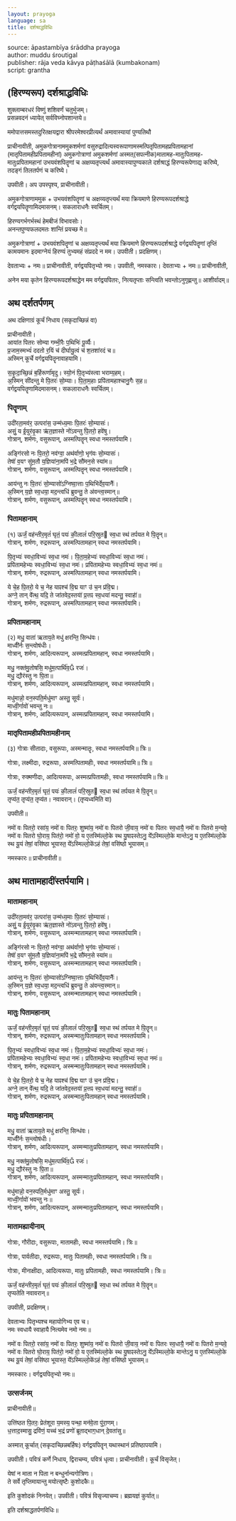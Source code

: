 ```yaml
---
layout: prayoga
language: sa
title: दर्शश्राद्धविधिः
---
```




source: āpastambīya śrāddha prayoga  
author: muddu śroutigal  
publisher: rāja veda kāvya pāṭhaśālā (kumbakonam)  
script: grantha


## (हिरण्यरूप) दर्शश्राद्धविधिः

शुक्लाम्बरधरं विष्णुं शशिवर्णं चतुर्भुजम्।  
प्रसन्नवदनं ध्यायेत् सर्वविघ्नोपशान्तये॥  

ममोपात्तसमस्तदुरितक्षयद्वारा श्रीपरमेश्वरप्रीत्यर्थं
अमावास्यायां पुण्यतिथौ

प्राचीनावीती, अमुकगोत्रानाममुकशर्मणां
वसुरुद्रादित्यस्वरूपाणामस्मत्पितृपितामहप्रपितामहानां
(मातृपितामहीप्रपितामहीनां) अमुकगोत्राणां अमुकशर्मणां
अस्मत्(सपत्नीक)मातामह-मातुःपितामह-मातुःप्रपितामहानां
उभयवंशपितॄणां च अक्षय्यतृप्त्यर्थं अमावास्यापुण्यकाले
दर्शश्राद्धं हिरण्यरूपेणाद्य करिष्ये,
तदङ्गं तिलतर्पणं च करिष्ये।

उपवीती। अप उपस्पृश्य, प्राचीनावीती।

अमुकगोत्राणाममुक + उभयवंशपितॄणां च अक्षय्यतृप्त्यर्थं
मया क्रियमाणे हिरण्यरूपदर्शश्राद्धे वर्गद्वयपितॄणामिदमासनम्।
सकलाराधनैः स्वर्चितम्।

हिरण्यगर्भगर्भस्थं हेमबीजं विभावसोः।  
अनन्तपुण्यफलदमतः शान्तिं प्रयच्छ मे॥

अमुकगोत्राणां + उभयवंशपितॄणां च अक्षय्यतृप्त्यर्थं
मया क्रियमाणे हिरण्यरूपदर्शश्राद्धे वर्गद्वयपितॄणां
तृप्तिं कामयमानः इदमाग्नेयं हिरण्यं तुभ्यमहं
संप्रददे न मम। उपवीती। प्रदक्षिणम्।

देवताभ्यः + नमः॥ प्राचीनावीती, वर्गद्वयपितृभ्यो नमः।
उपवीती, नमस्कारः। देवताभ्यः + नमः॥
प्राचीनावीती,

अनेन मया कृतेन हिरण्यरूपदर्शश्राद्धेन मम वर्गद्वयपितरः,
नित्यतृप्ताः सन्त्विति भवन्तोऽनुगृह्णन्तु॥ आशीर्वादम्॥

## अथ दर्शतर्पणम्

अथ दक्षिणाग्रं कूर्चं निधाय (सकृदाच्छिन्नं वा)

प्राचीनावीती।  
आया॑त पितरः सोम्या गम्भी॒रैः प॒थिभिः॑ पू॒र्व्यैः।  
प्र॒जाम॒स्मभ्यं॑ ददतो र॒यिं च॑ दीर्घायु॒त्वं च॑ श॒तशा॑रदं च॥  
अस्मिन् कूर्चे वर्गद्वयपितॄनावाहयामि।

स॒कृ॒दा॒च्छि॒न्नं ब॒र्हिरूर्णा॑मृदु। स्यो॒नं पि॒तृभ्य॑स्त्वा भराम्य॒हम्।  
अ॒स्मिन् सी॑दन्तु मे पि॒तरः॑ सो॒म्याः। पि॒ता॒म॒हाः प्रपि॑तामहाश्चानु॒गैः स॒ह॥  
वर्गद्वयपितॄणामिदमासनम्। सकलाराधनैः स्वर्चितम्।

### पितॄणाम्

उदी॑रता॒मव॑र॒ उत्परा॑स॒ उन्म॑ध्य॒माः पि॒तरः॑ सो॒म्यासः॑।  
असुं॒ य ई॒युर॑वृ॒का ऋ॑त॒ज्ञास्ते नो॑ऽवन्तु पि॒तरो॒ हवे॑षु।  
गोत्रान्, शर्मणः, वसुरूपान्, अस्मत्पितॄन् स्वधा नमस्तर्पयामि।

अङ्गि॑रसो नः पि॒तरो॒ नव॑ग्वा॒ अथ॑र्वाणो॒ भृग॑वः सो॒म्यासः॑।  
तेषां॑॑ व॒यꣳ सु॑म॒तौ य॒ज्ञिया॑ना॒मपि॑ भ॒द्रे सौ॑मन॒से स्या॑म॥  
गोत्रान्, शर्मणः, वसुरूपान्, अस्मत्पितॄन् स्वधा नमस्तर्पयामि।

आय॑न्तु नः पि॒तरः॑ सो॒म्यासो॑ऽग्निष्वा॒त्ताः प॒थिभि॑र्देव॒यानैः॑॑।  
अ॒स्मिन् य॒ज्ञे स्व॒धया॒ मद॒न्त्वधि॑ ब्रुवन्तु॒ ते अ॑वन्त्व॒स्मान्॥  
गोत्रान्, शर्मणः, वसुरूपान्, अस्मत्पितॄन् स्वधा नमस्तर्पयामि।

### पितामहानाम्

(१) ऊर्जं॒ वह॑न्तीर॒मृतं॑ घृतं॒ पयः॑ की॒लालं॑ परि॒स्रुत स्व॒धा स्थ॑ तर्पयत मे पि॒तॄन्॥  
गोत्रान्, शर्मणः, रुद्ररूपान्, अस्मत्पितामहान् स्वधा नमस्तर्पयामि।

पि॒तृभ्यः॑ स्वधा॒विभ्यः॑ स्व॒धा नमः॑। पि॒ता॒म॒हेभ्यः॑ स्वधा॒विभ्यः॑ स्व॒धा नमः॑।  
प्रपि॑तामहेभ्यः स्वधा॒विभ्यः॑ स्व॒धा नमः॑। प्रपि॑तामहेभ्यः स्वधा॒विभ्यः॑ स्व॒धा नमः॑॥  
गोत्रान्, शर्मणः, रुद्ररूपान्, अस्मत्पितामहान् स्वधा नमस्तर्पयामि।

ये चे॒ह पि॒तरो॒ ये च॒ नेह याꣴश्च॑ वि॒द्म याꣳ उ॑ च॒न प्र॑वि॒द्म।  
अग्ने॒ तान् वे॑॑त्थ॒ यदि॒ ते जा॑तवेद॒स्तया॑॑ प्र॒त्तꣴ स्व॒धया॑ मदन्तु॒ स्वाहा॑॑॥  
गोत्रान्, शर्मणः, रुद्ररूपान्, अस्मत्पितामहान् स्वधा नमस्तर्पयामि।

### प्रपितामहानाम्

(२) मधु॒ वाता॑ ऋताय॒ते मधु॑ क्षरन्ति॒ सिन्ध॑वः।  
माध्वी॑॑र्नः स॒न्त्वोष॑धीः।  
गोत्रान्, शर्मणः, आदित्यरूपान्, अस्मत्प्रपितामहान्,
स्वधा नमस्तर्पयामि।

मधु॒ नक्त॑मु॒तोषसि॒ मधु॑म॒त्पार्थि॑व॒ रजः॑।  
मधु॒ द्यौर॑स्तु नः पि॒ता॥  
गोत्रान्, शर्मणः, आदित्यरूपान्, अस्मत्प्रपितामहान्,
स्वधा नमस्तर्पयामि।

मधु॑मान्नो॒ वन॒स्पति॒र्मधु॑माꣳ अस्तु॒ सूर्यः॑।  
माध्वी॒र्गावो॑ भवन्तु नः॥  
गोत्रान्, शर्मणः, आदित्यरूपान्, अस्मत्प्रपितामहान्,
स्वधा नमस्तर्पयामि।

### मातृपितामहीप्रपितामहीनाम्  

(३) गोत्राः सीतादाः, वसुरूपाः, अस्मन्मातॄः, स्वधा नमस्तर्पयामि॥ त्रिः॥

गोत्राः, लक्ष्मीदाः, रुद्ररूपाः, अस्मत्पितामहीः, स्वधा नमस्तर्पयामि॥ त्रिः॥

गोत्राः, रुक्मणीदाः, आदित्यरूपाः, अस्मत्प्रपितामहीः,
स्वधा नमस्तर्पयामि॥ त्रिः॥

ऊर्जं॒ वह॑न्तीर॒मृतं॑ घृतं॒ पयः॑ की॒लालं॑ परि॒स्रुत स्व॒धा स्थ॑ तर्पयत मे पि॒तॄन्॥  
तृप्य॑त॒ तृप्य॑त॒ तृप्य॑त। नवावरान्। (तृप्यध्वमिति वा)

उपवीती॥  

नमो॑ वः पितरो॒ रसा॑य॒ नमो॑ वः पितरः॒ शुष्मा॑य॒
नमो॑ वः पितरो जी॒वाय॒ नमो॑ वः पितरः स्व॒धायै॒
नमो॑ वः पितरो म॒न्यवे॒ नमो॑ वः पितरो घो॒राय॒ पित॑रो॒
नमो॑ वो॒ य ए॒तस्मि॑ल्लो॒के स्थ यु॒षाꣴस्तेऽनु॒ ये॑॑ऽस्मिल्लो॒के
मान्तेऽनु॒ य ए॒तस्मि॑ल्लो॒के स्थ यू॒यं तेषां॒ वसि॑ष्ठा भूयास्त॒
ये॑॑ऽस्मिल्लो॒के॑ऽहं तेषां॒ वसि॑ष्ठो भूयासम्॥

नमस्कारः॥ प्राचीनावीती॥

## अथ मातामहादींस्तर्पयामि।

### मातामहानाम्

उदी॑रता॒मव॑र॒ उत्परा॑स॒ उन्म॑ध्य॒माः पि॒तरः॑ सो॒म्यासः॑।  
असुं॒ य ई॒युर॑वृ॒का ऋ॑त॒ज्ञास्ते नो॑ऽवन्तु पि॒तरो॒ हवे॑षु।  
गोत्रान्, शर्मणः, वसुरूपान्, अस्मन्मातामहान् स्वधा नमस्तर्पयामि।

अङ्गि॑रसो नः पि॒तरो॒ नव॑ग्वा॒ अथ॑र्वाणो॒ भृग॑वः सो॒म्यासः॑।  
तेषां॑॑ व॒यꣳ सु॑म॒तौ य॒ज्ञिया॑ना॒मपि॑ भ॒द्रे सौ॑मन॒से स्या॑म॥  
गोत्रान्, शर्मणः, वसुरूपान्, अस्मन्मातामहान् स्वधा नमस्तर्पयामि।

आय॑न्तु नः पि॒तरः॑ सो॒म्यासो॑ऽग्निष्वा॒त्ताः प॒थिभि॑र्देव॒यानैः॑॑।  
अ॒स्मिन् य॒ज्ञे स्व॒धया॒ मद॒न्त्वधि॑ ब्रुवन्तु॒ ते अ॑वन्त्व॒स्मान्॥  
गोत्रान्, शर्मणः, वसुरूपान्, अस्मन्मातामहान् स्वधा नमस्तर्पयामि।

### मातुः पितामहानाम्

ऊर्जं॒ वह॑न्तीर॒मृतं॑ घृतं॒ पयः॑ की॒लालं॑ परि॒स्रुत स्व॒धा स्थ॑ तर्पयत मे पि॒तॄन्॥  
गोत्रान्, शर्मणः, रुद्ररूपान्, अस्मन्मातुःपितामहान् स्वधा नमस्तर्पयामि।

पि॒तृभ्यः॑ स्वधा॒विभ्यः॑ स्व॒धा नमः॑। पि॒ता॒म॒हेभ्यः॑ स्वधा॒विभ्यः॑ स्व॒धा नमः॑।  
प्रपि॑तामहेभ्यः स्वधा॒विभ्यः॑ स्व॒धा नमः॑। प्रपि॑तामहेभ्यः स्वधा॒विभ्यः॑ स्व॒धा नमः॑॥  
गोत्रान्, शर्मणः, रुद्ररूपान्, अस्मन्मातुःपितामहान् स्वधा नमस्तर्पयामि।

ये चे॒ह पि॒तरो॒ ये च॒ नेह याꣴश्च॑ वि॒द्म याꣳ उ॑ च॒न प्र॑वि॒द्म।  
अग्ने॒ तान् वे॑॑त्थ॒ यदि॒ ते जा॑तवेद॒स्तया॑॑ प्र॒त्तꣴ स्व॒धया॑ मदन्तु॒ स्वाहा॑॑॥  
गोत्रान्, शर्मणः, रुद्ररूपान्, अस्मन्मातुःपितामहान् स्वधा नमस्तर्पयामि।

### मातुः प्रपितामहानाम्

मधु॒ वाता॑ ऋताय॒ते मधु॑ क्षरन्ति॒ सिन्ध॑वः।  
माध्वी॑॑र्नः स॒न्त्वोष॑धीः।  
गोत्रान्, शर्मणः, आदित्यरूपान्, अस्मन्मातुःप्रपितामहान्,
स्वधा नमस्तर्पयामि।

मधु॒ नक्त॑मु॒तोषसि॒ मधु॑म॒त्पार्थि॑व॒ रजः॑।  
मधु॒ द्यौर॑स्तु नः पि॒ता॥  
गोत्रान्, शर्मणः, आदित्यरूपान्, अस्मन्मातुःप्रपितामहान्,
स्वधा नमस्तर्पयामि।

मधु॑मान्नो॒ वन॒स्पति॒र्मधु॑माꣳ अस्तु॒ सूर्यः॑।  
माध्वी॒र्गावो॑ भवन्तु नः॥  
गोत्रान्, शर्मणः, आदित्यरूपान्, अस्मन्मातुःप्रपितामहान्,
स्वधा नमस्तर्पयामि।

### मातामह्यादीनाम्

गोत्राः, गौरीदाः, वसुरूपाः, मातामहीः, स्वधा नमस्तर्पयामि। त्रिः॥

गोत्राः, पार्वतीदाः, रुद्ररूपाः, मातुः पितामहीः, स्वधा नमस्तर्पयामि। त्रिः॥

गोत्राः, मीनाक्षीदाः, आदित्यरूपाः, मातुः प्रपितामहीः, स्वधा नमस्तर्पयामि। त्रिः॥

ऊर्जं॒ वह॑न्तीर॒मृतं॑ घृतं॒ पयः॑ की॒लालं॑ परि॒स्रुत स्व॒धा स्थ॑ तर्पयत मे पि॒तॄन्॥  
तृप्यतेति नवावरान्॥

उपवीती, प्रदक्षिणम्।

देवताभ्यः पितृभ्यश्च महायोगिभ्य एव च।  
नमः स्वधायै स्वाहायै नित्यमेव नमो नमः॥

नमो॑ वः पितरो॒ रसा॑य॒ नमो॑ वः पितरः॒ शुष्मा॑य॒
नमो॑ वः पितरो जी॒वाय॒ नमो॑ वः पितरः स्व॒धायै॒
नमो॑ वः पितरो म॒न्यवे॒ नमो॑ वः पितरो घो॒राय॒ पित॑रो॒
नमो॑ वो॒ य ए॒तस्मि॑ल्लो॒के स्थ यु॒षाꣴस्तेऽनु॒ ये॑॑ऽस्मिल्लो॒के
मान्तेऽनु॒ य ए॒तस्मि॑ल्लो॒के स्थ यू॒यं तेषां॒ वसि॑ष्ठा भूयास्त॒
ये॑॑ऽस्मिल्लो॒के॑ऽहं तेषां॒ वसि॑ष्ठो भूयासम्॥

नमस्कारः। वर्गद्वयपितृभ्यो नमः॥

### उत्सर्जनम्

प्राचीनावीती॥

उत्ति॑ष्ठत पि॒तरः॒ प्रेत॑शूरा य॒मस्य॒ पन्था॒ मन॑वे॒ता पु॑रा॒णम्।  
ध॒त्ताद॒स्मासु॒ द्रवि॑णं॒ यच्च॑ भ॒द्रं प्रणो॑ ब्रूताद्भाग॒धान् दे॒वता॑सु॥

अस्मात् कूर्चात् (सकृदाच्छिन्नबर्हिषः) वर्गद्वयपितॄन् यथास्थानं प्रतिष्ठापयामि।

उपवीती। पवित्रं कर्णे निधाय, द्विराचम्य, पवित्रं धृत्वा।
प्राचीनावीती। कूर्चं विसृजेत्।

येषां न माता न पिता न बन्धुर्नान्यगोत्रिणः।  
ते सर्वे तृप्तिमायान्तु मयोत्सृष्टैः कुशोदकैः॥

इति कुशोदकं निनयेत्। उपवीती।
पवित्रं विसृज्याचम्य। ब्रह्मयज्ञं कुर्यात्॥

इति दर्शश्राद्धतर्पणविधिः॥

